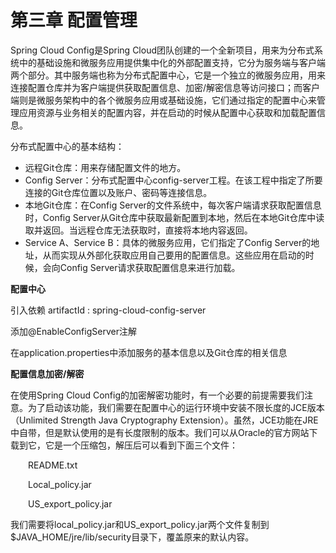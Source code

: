 # 第三章 配置管理

Spring Cloud Config是Spring Cloud团队创建的一个全新项目，用来为分布式系统中的基础设施和微服务应用提供集中化的外部配置支持，它分为服务端与客户端两个部分。其中服务端也称为分布式配置中心，它是一个独立的微服务应用，用来连接配置仓库并为客户端提供获取配置信息、加密/解密信息等访问接口；而客户端则是微服务架构中的各个微服务应用或基础设施，它们通过指定的配置中心来管理应用资源与业务相关的配置内容，并在启动的时候从配置中心获取和加载配置信息。



分布式配置中心的基本结构：



- 远程Git仓库：用来存储配置文件的地方。
- Config Server：分布式配置中心config-server工程。在该工程中指定了所要连接的Git仓库位置以及账户、密码等连接信息。
- 本地Git仓库：在Config Server的文件系统中，每次客户端请求获取配置信息时，Config Server从Git仓库中获取最新配置到本地，然后在本地Git仓库中读取并返回。当远程仓库无法获取时，直接将本地内容返回。
- Service A、Service B：具体的微服务应用，它们指定了Config Server的地址，从而实现从外部化获取应用自己要用的配置信息。这些应用在启动的时候，会向Config Server请求获取配置信息来进行加载。

 

**配置中心**

引入依赖 artifactId : spring-cloud-config-server

添加@EnableConfigServer注解

在application.properties中添加服务的基本信息以及Git仓库的相关信息

 

**配置信息加密/解密**

在使用Spring Cloud Config的加密解密功能时，有一个必要的前提需要我们注意。为了启动该功能，我们需要在配置中心的运行环境中安装不限长度的JCE版本（Unlimited Strength Java Cryptography Extension）。虽然，JCE功能在JRE中自带，但是默认使用的是有长度限制的版本。我们可以从Oracle的官方网站下载到它，它是一个压缩包，解压后可以看到下面三个文件：

&emsp;&emsp;README.txt

&emsp;&emsp;Local_policy.jar

&emsp;&emsp;US_export_policy.jar

我们需要将local_policy.jar和US_export_policy.jar两个文件复制到$JAVA_HOME/jre/lib/security目录下，覆盖原来的默认内容。